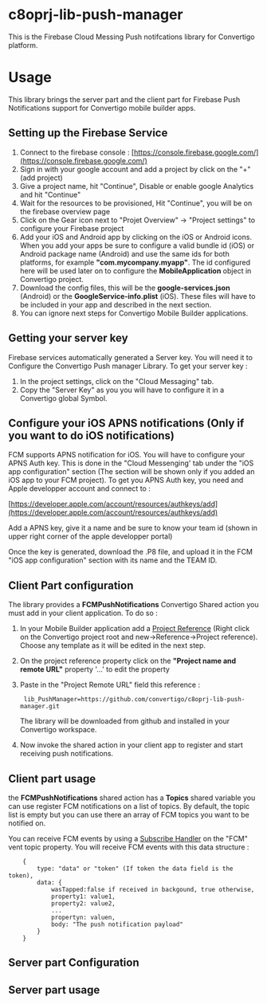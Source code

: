 # c8oprj-lib-push-manager
This is the Firebase Cloud Messing Push notifcations library for Convertigo platform.

# Usage
This library brings the server part and the client part for Firebase Push Notifications support for Convertigo mobile builder apps. 

## Setting up the Firebase Service

1. Connect to the firebase console : [https://console.firebase.google.com/](https://console.firebase.google.com/)
2. Sign in with your google account and add a project by click on the "+" (add project)
3. Give a project name, hit "Continue", Disable or enable google Analytics and hit "Continue"
4. Wait for the resources to be provisioned, Hit "Continue", you will be on the firebase overview page
5. Click on the Gear icon next to "Projet Overview" -> "Project settings" to configure your Firebase  project
6. Add your iOS and Android app by clicking on the iOS or Android icons. When you add your apps be sure to configure a valid bundle id (iOS) or Android package name (Android) and use the same ids for both platforms, for example __"com.mycompany.myapp"__. The id configured here will be used later on to configure the __MobileApplication__ object in Convertigo project.
7. Download the config files, this will be the __google-services.json__ (Android) or the __GoogleService-info.plist__ (iOS). These files will have to be included in your app and described in the next section.
8. You can ignore next steps for Convertigo Mobile Builder applications.

## Getting your server key

Firebase services automatically generated a Server key. You will need it to Configure the Convertigo Push manager Library. To get your server key :

1. In the project settings, click on the "Cloud Messaging" tab.
2. Copy the "Server Key" as you you will have to configure it in a Convertigo global Symbol.

## Configure your iOS APNS notifications (Only if you want to do iOS notifications)

FCM supports APNS notification for iOS. You will have to configure your APNS Auth key. This is done in the "Cloud Messenging' tab under the "iOS app configuration" section (The section will be shown only if you added an iOS app to your FCM project). To get you APNS Auth key, you need and Apple developper account and connect to :  

[https://developer.apple.com/account/resources/authkeys/add](https://developer.apple.com/account/resources/authkeys/add)

Add a APNS key, give it a name and be sure to know your team id (shown in upper right corner of the apple developper portal)

Once the key is generated, download the .P8 file, and upload it in the FCM "iOS app configuration" section with its name and the TEAM ID.

## Client Part configuration

The library provides a __FCMPushNotifications__ Convertigo Shared action you must add in your client application. To do so :

1. In your Mobile Builder application add a [Project Reference](https://www.convertigo.com/documentation/latest/reference-manual/convertigo-objects/common/references/schema-references/project-reference/) (Right click on the Convertigo project root and new->Reference->Project reference). Choose any template as it will be edited in the next step.
2. On the project reference property click on the __"Project name and remote URL"__ property '...' to edit the property
3. Paste in the "Project Remote URL" field this reference :

		lib_PushManager=https://github.com/convertigo/c8oprj-lib-push-manager.git
 
	  
	The library will be downloaded from github and installed in your Convertigo workspace.
4. Now invoke the shared action in your client app to register and start receiving push notifications.

## Client part usage

the __FCMPushNotifications__ shared action has a __Topics__ shared variable you can use register FCM notifications on a list of topics. By default, the topic list is empty but you can use there an array of FCM topics you want to be notified on.

You can receive FCM events by using a [Subscribe Handler](https://www.convertigo.com/documentation/latest/reference-manual/convertigo-objects/mobile-application/components/control-components/subscribe-handler/) on the "FCM" vent topic property. You will receive FCM events with this data structure :

		{
			type: "data" or "token" (If token the data field is the token),
			data: {
				wasTapped:false if received in backgound, true otherwise,
		        property1: value1,
		        property2: value2,
				...
		        propertyn: valuen,
				body: "The push notification payload"
			}
		}					   
       
## Server part Configuration

## Server part usage
